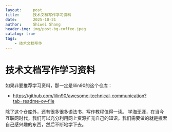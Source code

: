 ```yaml
---
layout:     post
title:      技术文档写作学习资料
date:       2025-10-21
author:     Shiwei Shang
header-img: img/post-bg-coffee.jpeg
catalog: true
tags:
    - 技术文档写作
---
```

# 技术文档写作学习资料
如果非要推荐学习资料，那一定是lilin90的这个仓库：
- https://github.com/lilin90/awesome-technical-communication?tab=readme-ov-file

除了这个仓库外，还有很多很多语法书，写作教程值得一读。
学海无涯，在当今互联网时代，我们可以充分利用网上资源扩充自己的知识。我们需要做的就是搜索自己感兴趣的东西，然后不断地学下去。
